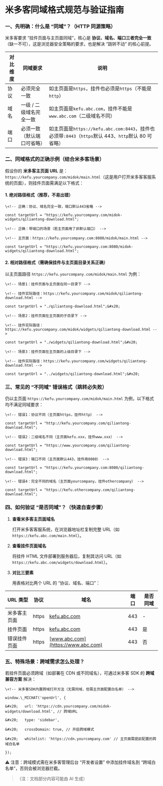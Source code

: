 # 米多客同域格式规范与验证指南

### 一、先明确：什么是 “同域”？（HTTP 同源策略）

米多客要求 “挂件页面与主页面同域”，核心是 **协议、域名、端口三者完全一致**（缺一不可），这是浏览器安全策略的要求，也是解决 “跳转不动” 的核心前提。



| 对比维度 | 同域要求          | 说明                                                                            |
| ---- | ------------- | ----------------------------------------------------------------------------- |
| 协议   | 必须完全一致        | 如主页面是`https`，挂件也必须是`https`（不能是`http`）                                         |
| 域名   | 一级 / 二级域名完全一致 | 如主页面是`kefu.abc.com`，挂件不能是`www.abc.com`（二级域名不同）                                |
| 端口   | 必须一致（默认端口可省略） | 如主页面是`https://kefu.abc.com:8443`，挂件也必须带`:8443`（`https`默认 443、`http`默认 80 可省略） |

### 二、同域格式的正确示例（结合米多客场景）

假设你的 **米多客主页面 URL** 是：`https://kefu.yourcompany.com/midok/main.html`（这是用户打开米多客客服系统的页面），则挂件页面需满足以下格式：

#### 1. 绝对路径格式（推荐，不易出错）



```
\<!-- 正确：协议、域名完全一致，端口默认443省略 -->

const targetUrl = "https://kefu.yourcompany.com/midok-widgets/qiliantong-download.html";

\<!-- 正确：带端口的场景（若主页面用了非默认端口） -->

\<!-- 主页面：https://kefu.yourcompany.com:8080/midok/main.html -->

const targetUrl = "https://kefu.yourcompany.com:8080/midok-widgets/qiliantong-download.html";
```

#### 2. 相对路径格式（需确保挂件与主页面目录关系正确）

以主页面路径 `https://kefu.yourcompany.com/midok/main.html` 为例：



```
\<!-- 场景1：挂件页面与主页面在同一目录下 -->

\<!-- 挂件实际路径：https://kefu.yourcompany.com/midok/qiliantong-download.html -->

const targetUrl = "./qiliantong-download.html";&#x20;

\<!-- 场景2：挂件页面在主页面的子目录下 -->

\<!-- 挂件实际路径：https://kefu.yourcompany.com/midok/widgets/qiliantong-download.html -->

const targetUrl = "./widgets/qiliantong-download.html";&#x20;

\<!-- 场景3：挂件页面在主页面的上级目录下 -->

\<!-- 挂件实际路径：https://kefu.yourcompany.com/widgets/qiliantong-download.html -->

const targetUrl = "../widgets/qiliantong-download.html";&#x20;
```

### 三、常见的 “不同域” 错误格式（跳转必失败）

仍以主页面 `https://kefu.yourcompany.com/midok/main.html` 为例，以下格式均不满足同域要求：



```
\<!-- 错误1：协议不同（主页面https，挂件http） -->

const targetUrl = "http://kefu.yourcompany.com/qiliantong-download.html";

\<!-- 错误2：二级域名不同（主页面kefu.xxx，挂件www.xxx） -->

const targetUrl = "https://www.yourcompany.com/qiliantong-download.html";

\<!-- 错误3：端口不同（主页面默认443，挂件用8080） -->

const targetUrl = "https://kefu.yourcompany.com:8080/qiliantong-download.html";

\<!-- 错误4：完全不同的域名（主页面yourcompany，挂件othercompany） -->

const targetUrl = "https://kefu.othercompany.com/qiliantong-download.html";
```

### 四、如何验证 “是否同域”？（快速自查步骤）



1.  **查看米多客主页面域名**

    打开米多客客服系统，在浏览器地址栏复制完整 URL（如 `https://kefu.abc.com/main.html`）。

2.  **查看挂件页面域名**

    将挂件 HTML 文件部署到服务器后，复制其访问 URL（如 `https://kefu.abc.com/widgets/download.html`）。

3.  **对比三要素**

    用表格对比两个 URL 的 “协议、域名、端口”：



| URL 类型 | 协议    | 域名                                   | 端口  | 是否同域 |
| ------ | ----- | ------------------------------------ | --- | ---- |
| 米多客主页面 | https | [kefu.abc.com](https://kefu.abc.com) | 443 | -    |
| 挂件页面   | https | [kefu.abc.com](https://kefu.abc.com) | 443 | 是    |
| 错误挂件页面 | https | [www.abc.com](https://www.abc.com)   | 443 | 否    |

### 五、特殊场景：跨域需求怎么处理？

若挂件页面必须跨域（如部署在 CDN 或不同域名），可通过米多客 SDK 的 **跨域兼容方案** 解决：



```
\<!-- 米多客SDK内置跨域打开方法（无需同域，但需主页面配置白名单） -->

window.\_MICHAT('openUrl', {

&#x20;   url: 'https://cdn.yourcompany.com/midok-widgets/download.html', // 跨域URL

&#x20;   type: 'sidebar',

&#x20;   crossDomain: true, // 开启跨域模式

&#x20;   whitelist: 'https://cdn.yourcompany.com' // 主页面需提前配置的跨域白名单

});
```

⚠️ 注意：跨域模式需在米多客管理后台 “开发者设置” 中添加挂件域名到 “跨域白名单”，否则会被浏览器拦截。

> （注：文档部分内容可能由 AI 生成）